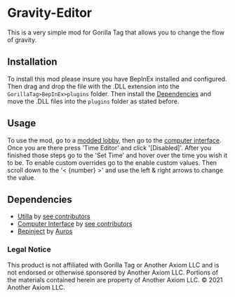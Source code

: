 # Gravity-Editor
This is a very simple mod for Gorilla Tag that allows you to change the flow of gravity.

## Installation

To install this mod please insure you have BepInEx installed and configured. Then drag and drop the file with the .DLL extension into the ```GorillaTag>BepInEx>plugins``` folder. Then install the [Dependencies](#Dependencies) and move the .DLL files into the ```plugins``` folder as stated before.

## Usage
To use the mod, go to a [modded lobby](https://github.com/legoandmars/Utilla#enabling-your-mod), then go to the [computer interface](https://github.com/ToniMacaroni/ComputerInterface). Once you are there press 'Time Editor' and click '[Disabled]'. After you finished those steps go to the 'Set Time' and hover over the time you wish it to be. To enable custom overrides go to the enable custom values. Then scroll down to the '< {number} >' and use the left & right arrows to change the value.

## Dependencies

* [Utilla](https://github.com/legoandmars/Utilla) by [see contributors](https://github.com/legoandmars/Utilla/graphs/contributors)
* [Computer Interface](https://github.com/ToniMacaroni/ComputerInterface) by [see contributors](https://github.com/ToniMacaroni/ComputerInterface/graphs/contributors)
* [Bepinject](https://github.com/Auros/Bepinject/releases/tag/1.0.0) by [Auros](https://github.com/Auros)

### Legal Notice
This product is not affiliated with Gorilla Tag or Another Axiom LLC and is not endorsed or otherwise sponsored by Another Axiom LLC. Portions of the materials contained herein are property of Another Axiom LLC. ©️ 2021 Another Axiom LLC.
